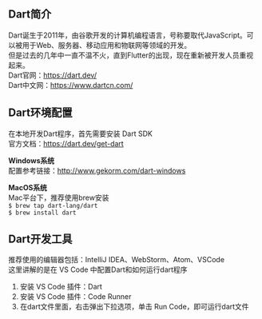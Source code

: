 ## Dart简介
Dart诞生于2011年，由谷歌开发的计算机编程语言，号称要取代JavaScript。可以被用于Web、服务器、移动应用和物联网等领域的开发。  
但是过去的几年中一直不温不火，直到Flutter的出现，现在重新被开发人员重视起来。  
Dart官网：https://dart.dev/  
Dart中文网：https://www.dartcn.com/


## Dart环境配置
在本地开发Dart程序，首先需要安装 Dart SDK  
官方文档：https://dart.dev/get-dart  

**Windows系统**  
配置参考链接：http://www.gekorm.com/dart-windows  

**MacOS系统**  
Mac平台下，推荐使用brew安装  
`$ brew tap dart-lang/dart`  
`$ brew install dart`

## Dart开发工具
推荐使用的编辑器包括：IntelliJ IDEA、WebStorm、Atom、VSCode  
这里讲解的是在 VS Code 中配置Dart和如何运行dart程序
1. 安装 VS Code 插件：Dart  
2. 安装 VS Code 插件：Code Runner  
3. 在dart文件里面，右击弹出下拉选项，单击 Run Code，即可运行dart文件
   